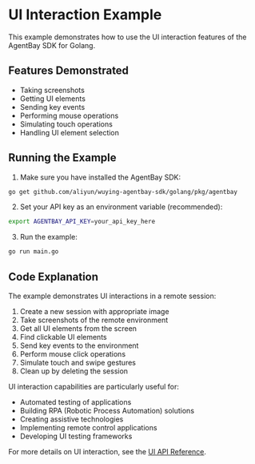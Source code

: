 # UI Interaction Example

This example demonstrates how to use the UI interaction features of the AgentBay SDK for Golang.

## Features Demonstrated

- Taking screenshots
- Getting UI elements
- Sending key events
- Performing mouse operations
- Simulating touch operations
- Handling UI element selection

## Running the Example

1. Make sure you have installed the AgentBay SDK:

```bash
go get github.com/aliyun/wuying-agentbay-sdk/golang/pkg/agentbay
```

2. Set your API key as an environment variable (recommended):

```bash
export AGENTBAY_API_KEY=your_api_key_here
```

3. Run the example:

```bash
go run main.go
```

## Code Explanation

The example demonstrates UI interactions in a remote session:

1. Create a new session with appropriate image
2. Take screenshots of the remote environment
3. Get all UI elements from the screen
4. Find clickable UI elements
5. Send key events to the environment
6. Perform mouse click operations
7. Simulate touch and swipe gestures
8. Clean up by deleting the session

UI interaction capabilities are particularly useful for:

- Automated testing of applications
- Building RPA (Robotic Process Automation) solutions
- Creating assistive technologies
- Implementing remote control applications
- Developing UI testing frameworks

For more details on UI interaction, see the [UI API Reference](../../api-reference/ui.md). 